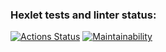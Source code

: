 ### Hexlet tests and linter status:
[![Actions Status](https://github.com/dearasheville/backend-project-46/workflows/hexlet-check/badge.svg)](https://github.com/dearasheville/backend-project-46/actions)
[![Maintainability](https://api.codeclimate.com/v1/badges/de5dc9b97a4650d2a379/maintainability)](https://codeclimate.com/github/dearasheville/backend-project-46/maintainability)